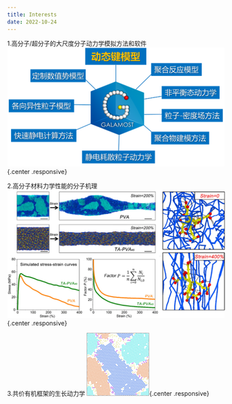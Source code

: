 ```yaml
---
title: Interests
date: 2022-10-24
---
```


1.高分子/超分子的大尺度分子动力学模拟方法和软件
![screen reader text](galamost.png "GALAMOST" ){.center .responsive}

2.高分子材料力学性能的分子机理
![screen reader text](strength.png "氢键复合物的力学性能" ){.center .responsive}

3.共价有机框架的生长动力学
![screen reader text](COF_1.png "COF的生长" ){.center .responsive}

